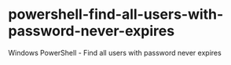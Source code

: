 # powershell-find-all-users-with-password-never-expires
Windows PowerShell - Find all users with password never expires
